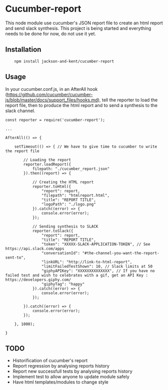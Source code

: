 # Cucumber-report
This node module use cucumber's JSON report file to create an html report and send slack synthesis.
This project is being started and everything needs to be done for now, do not use it yet.

## Installation
```
	npm install jackson-and-kent/cucumber-report
```

## Usage
In your cucumber.conf.js, in an AfterAll hook (https://github.com/cucumber/cucumber-js/blob/master/docs/support_files/hooks.md), tell the reporter to load the report file, then to produce the html report and to send a synthesis to the slack channel.

```
const reporter = require('cucumber-report');

...

AfterAll(() => {

	setTimeout(() => { // We have to give time to cucumber to write the report file

		// Loading the report
		reporter.loadReport({
			filepath: "./cucumber_report.json"
		}).then((report) => {

			// Creating the HTML report
			reporter.toHtml({
				"report": report,
				"filepath": "htmlreport.html",
				"title": "REPORT TITLE",
				"logoPath": "./logo.png"
			}).catch((error) => {
				console.error(error);
			});

			// Sending synthesis to SLACK
			reporter.toSlack({
				"report": report,
				"title": "REPORT TITLE",
				"token": "XXXXX-SLACK-APPLICATION-TOKEN", // See https://api.slack.com/apps
				"conversationId": "#the-channel-you-want-the-report-sent-to",
				"linkURL": "http://link-to-html-report",
				"limitFailedTestShown": 10, // Slack limits at 50
				"giphyAPIKey": "XXXXXXXXXXXXXX", // If you have no failed test and wish to celebrates with a gif, get an API Key : https://developers.giphy.com/
				"giphyTag": "happy"
			}).catch((error) => {
				console.error(error);
			});

		}).catch((error) => {
			console.error(error);
		});

	}, 1000);
	
}
```


## TODO
- Historification of cucumber's report
- Report regression by analysing reports history
- Report new successfull tests by analysing reports history
- Implement test to allow anyone to update module safely
- Have html templates/modules to change style